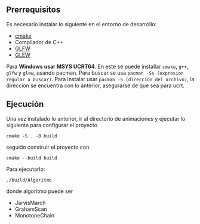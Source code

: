 ## Prerrequisitos
Es necesario instalar lo siguiente en el entorno de desarrollo:
* [cmake](https://cmake.org/)
* Compilador de C++
* [GLFW](https://www.glfw.org/)
* [GLEW](https://glew.sourceforge.net/)

Para **Windows usar MSYS UCRT64**. En este se puede installar `cmake`, `g++`, `glfw` y `glew`, usando pacman. Para buscar se usa ``pacman -Ss (expresion regular a buscar)``.
Para instalar usar ``pacman -S (direccion del archivo)``, la direccion se encuentra con lo anterior, asegurarse de que sea para ucrt.

## Ejecución

Una vez instalado lo anterior, ir al directorio de animaciones y ejecutar lo siguiente para configurar el proyecto

    cmake -S . -B build

seguido construir el proyecto con

    cmake --build build

Para ejecutarlo:

    ./build/Algoritmo

donde algoritmo puede ser 

* JarvisMarch
* GrahamScan
* MonotoneChain
